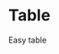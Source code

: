 # Table

Easy table

<CkTableExample/>

<script setup>
import CkTableExample from './CkTableExample.vue'
</script>

